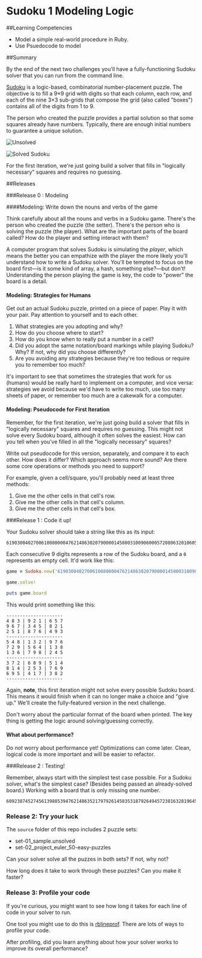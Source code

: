 # Sudoku 1 Modeling Logic

##Learning Competencies

* Model a simple real-world procedure in Ruby.
* Use Psuedocode to model

##Summary

By the end of the next two challenges you'll have a fully-functioning Sudoku solver that you can run from the command line.

[Sudoku](http://en.wikipedia.org/wiki/Sudoku) is a logic-based, combinatorial number-placement puzzle. The objective is to fill a 9×9 grid with digits so that each column, each row, and each of the nine 3×3 sub-grids that compose the grid (also called "boxes") contains all of the digits from 1 to 9.

The person who created the puzzle provides a partial solution so that some squares already have numbers. Typically, there are enough initial numbers to guarantee a unique solution.

![Unsolved](http://upload.wikimedia.org/wikipedia/commons/thumb/f/ff/Sudoku-by-L2G-20050714.svg/250px-Sudoku-by-L2G-20050714.svg.png)

![Solved Sudoku](http://upload.wikimedia.org/wikipedia/commons/thumb/3/31/Sudoku-by-L2G-20050714_solution.svg/250px-Sudoku-by-L2G-20050714_solution.svg.png)

For the first iteration, we're just going build a solver that fills in "logically necessary" squares and requires no guessing.

##Releases

###Release 0 : Modeling

####Modeling: Write down the nouns and verbs of the game

Think carefully about all the nouns and verbs in a Sudoku game. There's the person who created the puzzle (the setter). There's the person who is solving the puzzle (the player). What are the important parts of the board called? How do the player and setting interact with them?

A computer program that solves Sudoku is simulating the *player*, which means the better you can empathize with the player the more likely you'll understand how to write a Sudoku solver. You'll be tempted to focus on the board first—is it some kind of array, a hash, something else?—but don't! Understanding the person playing the game is key, the code to "power" the board is a detail.

#### Modeling: Strategies for Humans

Get out an actual Sudoku puzzle, printed on a piece of paper. Play it with your pair. Pay attention to yourself and to each other.

1. What strategies are you adopting and why?
2. How do you choose where to start?
3. How do you know when to really put a number in a cell?
4. Did you adopt the same notation/board markings while playing Sudoku? Why? If not, why did you choose differently?
5. Are you avoiding any strategies because they're too tedious or require you to remember too much?

It's important to see that sometimes the strategies that work for us (humans) would be really hard to implement on a computer, and vice versa: strategies we avoid because we'd have to write too much, use too many sheets of paper, or remember too much are a cakewalk for a computer.

#### Modeling: Pseudocode for First Iteration

Remember, for the first iteration, we're just going build a solver that fills in "logically necessary" squares and requires no guessing. This might not solve every Sudoku board, although it often solves the easiest. How can you tell when you've filled in all the "logically necessary" squares?

Write out pseudocode for this version, separately, and compare it to each other. How does it differ? Which approach seems more sound? Are there some core operations or methods you need to support?

For example, given a cell/square, you'll probably need at least three methods:

1. Give me the other cells in that cell's row.
2. Give me the other cells in that cell's column.
3. Give me the other cells in that cell's box.

###Release 1 :  Code it up!

Your Sudoku solver should take a string like this as its input:

```text
619030040270061008000047621486302079000014580031009060005720806320106057160400030
```

Each consecutive 9 digits represents a row of the Sudoku board, and a `0` represents an empty cell. It'd work like this:

```ruby
game = Sudoku.new('619030040270061008000047621486302079000014580031009060005720806320106057160400030')

game.solve!

puts game.board
```

This would print something like this:

```text
---------------------
4 8 3 | 9 2 1 | 6 5 7
9 6 7 | 3 4 5 | 8 2 1
2 5 1 | 8 7 6 | 4 9 3
---------------------
5 4 8 | 1 3 2 | 9 7 6
7 2 9 | 5 6 4 | 1 3 8
1 3 6 | 7 9 8 | 2 4 5
---------------------
3 7 2 | 6 8 9 | 5 1 4
8 1 4 | 2 5 3 | 7 6 9
6 9 5 | 4 1 7 | 3 8 2
---------------------
```

Again, **note**, this first iteration might not solve every possible Sudoku board. This means it would finish when it can no longer make a choice and "give up." We'll create the fully-featured version in the next challenge.

Don't worry about the particular format of the board when printed. The key thing is getting the logic around solving/guessing correctly.

#### What about performance?

Do *not* worry about performance yet! Optimizations can come later. Clean, logical code is more important and will be easier to refactor.

###Release 2 : Testing!

Remember, always start with the simplest test case possible. For a Sudoku solver, what's the simplest case? (Besides being passed an already-solved board.) Working with a board that is only missing one number.

```
609238745274561398853947621486352179792614583531879264945723816328196457167485932
```

### Release 2: Try your luck

The `source` folder of this repo includes 2 puzzle sets:

- set-01_sample.unsolved
- set-02_project_euler_50-easy-puzzles

Can your solver solve all the puzzes in both sets?  If not, why not?

How long does it take to work through these puzzles?  Can you make it faster?

### Release 3: Profile your code

If you're curious, you might want to see how long it takes for each line of code in your solver to run.

One tool you might use to do this is [rblineprof](https://github.com/tmm1/rblineprof).  There are lots of ways to profile your code.

After profiling, did you learn anything about how your solver works to improve its overall performance?

